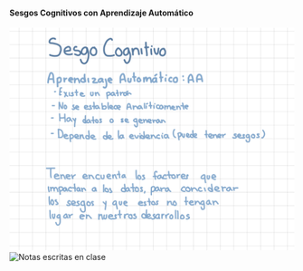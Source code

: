 #### Sesgos Cognitivos con Aprendizaje Automático

<img src="images/sesgos.jpeg" alt="Notas escritas en clase" />
<img src="images/sesgo.jpeg" alt="Notas escritas en clase" />